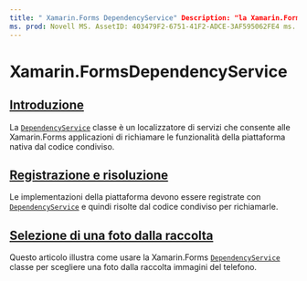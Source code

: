 ```yaml
---
title: " Xamarin.Forms DependencyService" Description: "la Xamarin.Forms classe DependencyService è un localizzatore di servizi che consente alle Xamarin.Forms applicazioni di richiamare le funzionalità della piattaforma nativa dal codice condiviso".
ms. prod: Novell MS. AssetID: 403479F2-6751-41F2-ADCE-3AF595062FE4 ms. Technology: Novell-Forms Author: davidbritch ms. Author: dabritch ms. Date: 06/05/2019 no-loc: [ Xamarin.Forms , Xamarin.Essentials ]
---
```


# <a name="xamarinforms-dependencyservice"></a>Xamarin.FormsDependencyService

## <a name="introduction"></a>[Introduzione](introduction.md)

La [`DependencyService`](xref:Xamarin.Forms.DependencyService) classe è un localizzatore di servizi che consente alle Xamarin.Forms applicazioni di richiamare le funzionalità della piattaforma nativa dal codice condiviso.

## <a name="registration-and-resolution"></a>[Registrazione e risoluzione](registration-and-resolution.md)

Le implementazioni della piattaforma devono essere registrate con [`DependencyService`](xref:Xamarin.Forms.DependencyService) e quindi risolte dal codice condiviso per richiamarle.

## <a name="picking-a-photo-from-the-library"></a>[Selezione di una foto dalla raccolta](photo-picker.md)

Questo articolo illustra come usare la Xamarin.Forms [`DependencyService`](xref:Xamarin.Forms.DependencyService) classe per scegliere una foto dalla raccolta immagini del telefono.
